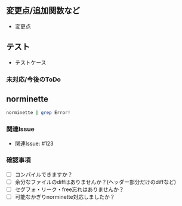## 変更点/追加関数など <!-- 具体的な変更点や修正箇所をリストアップしてください。 -->
- 変更点

## テスト <!-- このPRに関連するテストケースやテスト方法を記載してください。 -->
- テストケース

### 未対応/今後のToDo <!-- 未対応/今後やる必要があることを記載してください。 -->

## norminette <!-- norminetteエラーがあるファイルを記載してください。 -->

```bash
norminette | grep Error!
```

### 関連Issue <!-- このPRが関連するIssueやタスクをリンクしてください。以下のように記述します。 -->
- 関連Issue: #123

### 確認事項 <!-- このPRを出す前に、再度確認してください。 -->
+ [ ] コンパイルできますか？
+ [ ] 余分なファイルのdiffはありませんか？(ヘッダー部分だけのdiffなど)
+ [ ] セグフォ・リーク・free忘れはありませんか？
+ [ ] 可能なかぎりnorminette対応しましたか？
